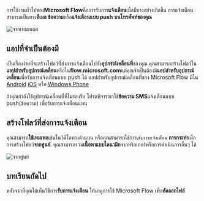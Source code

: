 การใช้งานทั่วไปของ**Microsoft Flow**คือการรับการ**แจ้งเตือน**เมื่อมีบางอย่างเกิดขึ้น  การแจ้งเตือนสามารถเป็นทาง**อีเมล** **ข้อความ**หรือ**แจ้งเตือนแบบ push บนโทรศัพท์ของคุณ**

![จากเทมเพลต](./media/learning-get-notifications/template-notifications.png)

## <a name="required-app"></a>แอปที่จำเป็นต้องมี
เป็นเรื่องง่ายที่จะสร้างโฟลว์ที่ส่งการแจ้งเตือนไปยัง**อุปกรณ์เคลื่อนที่**ของคุณ  คุณสามารถสร้างโฟลว์ใน**แอปสำหรับอุปกรณ์เคลื่อน**หรือใน**flow.microsoft.com**แต่คุณจำเป็นต้องมี**แอปสำหรับอุปกรณ์เคลื่อน**เพื่อรับการแจ้งเตือนแบบ push ได้ แอปสำหรับอุปกรณ์เคลื่อนที่ของ Microsoft Flow มีใน [Android](https://aka.ms/flowmobiledocsandroid) [iOS](https://aka.ms/flowmobiledocsios) หรือ [Windows Phone](https://aka.ms/flowmobilewindows)

ถ้าคุณกำลังใช้อุปกรณ์เคลื่อนที่ที่ไม่รองรับ โปรดพิจารณาใช้**ข้อความ SMS**แจ้งเตือนแบบ push(ข้อความ) เพื่อรับการแจ้งเตือนแทน

## <a name="creating-flows-that-send-notifications"></a>สร้างโฟลว์ที่ส่งการแจ้งเตือน
คุณสามารถ**ใช้เทมเพล**เช่นในวิดีโอทางด้านบน หรือคุณสามารถใช้การ*ส่งการแจ้งเตือน* **การกระทำ**เมื่อการสร้างโฟลว์**จากศูนย์**.  คุณสามารถรวม**เนื้อหาแบบไดนามิก**จากทริกเกอร์หรือการดำเนินการอื่นๆ ได้

![จากศูนย์](./media/learning-get-notifications/notification-action.png)

## <a name="next-lesson"></a>บทเรียนถัดไป
หลังจากที่คุณได้เห็นวิธีการ**รับการแจ้งเตือน** ให้มาดูการใช้ Microsoft Flow เพื่อ**คัดลอกไฟล์**

